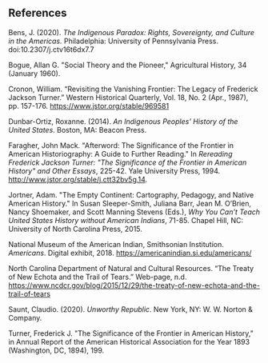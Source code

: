 ## References

Bens, J. (2020). _The Indigenous Paradox: Rights, Sovereignty, and Culture in the Americas._ Philadelphia: University of Pennsylvania Press. doi:10.2307/j.ctv16t6dx7.7

Bogue, Allan G. "Social Theory and the Pioneer," Agricultural History, 34 (January 1960).

Cronon, William. “Revisiting the Vanishing Frontier: The Legacy of Frederick Jackson Turner.” Western Historical Quarterly, Vol. 18, No. 2 (Apr., 1987), pp. 157-176. https://www.jstor.org/stable/969581 

Dunbar-Ortiz, Roxanne. (2014). _An Indigenous Peoples’ History of the United States_. Boston, MA: Beacon Press.

Faragher, John Mack. "Afterword: The Significance of the Frontier in American Historiography: A Guide to Further Reading." In _Rereading Frederick Jackson Turner: "The Significance of the Frontier in American History" and Other Essays_, 225-42. Yale University Press, 1994. http://www.jstor.org/stable/j.ctt32bv5g.14.

Jortner, Adam. "The Empty Continent: Cartography, Pedagogy, and Native American History." In Susan Sleeper-Smith, Juliana Barr, Jean M. O’Brien, Nancy Shoemaker, and Scott Manning Stevens (Eds.), _Why You Can’t Teach United States History without American Indians_, 71-85. Chapel Hill, NC: University of North Carolina Press, 2015.

National Museum of the American Indian, Smithsonian Institution. _Americans_. Digital exhibit, 2018. https://americanindian.si.edu/americans/

North Carolina Department of Natural and Cultural Resources. “The Treaty of New Echota and the Trail of Tears.” Web-page, n.d. https://www.ncdcr.gov/blog/2015/12/29/the-treaty-of-new-echota-and-the-trail-of-tears 

Saunt, Claudio. (2020). _Unworthy Republic_. New York, NY: W. W. Norton & Company.

Turner, Frederick J. "The Significance of the Frontier in American History," in Annual Report of the American Historical Association for the Year 1893 (Washington, DC, 1894), 199.
